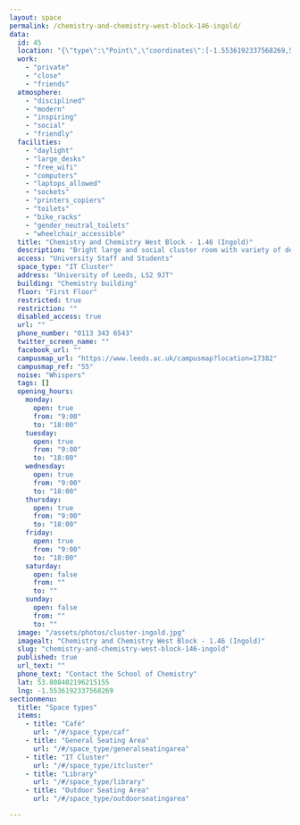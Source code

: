 ```yaml
---
layout: space
permalink: /chemistry-and-chemistry-west-block-146-ingold/
data:
  id: 45
  location: "{\"type\":\"Point\",\"coordinates\":[-1.5536192337568269,53.808402196215155]}"
  work:
    - "private"
    - "close"
    - "friends"
  atmosphere:
    - "disciplined"
    - "modern"
    - "inspiring"
    - "social"
    - "friendly"
  facilities:
    - "daylight"
    - "large_desks"
    - "free_wifi"
    - "computers"
    - "laptops_allowed"
    - "sockets"
    - "printers_copiers"
    - "toilets"
    - "bike_racks"
    - "gender_neutral_toilets"
    - "wheelchair_accessible"
  title: "Chemistry and Chemistry West Block - 1.46 (Ingold)"
  description: "Bright large and social cluster room with variety of desks. Comfortable chairs perfect for long hours of individual or group work. 71 seat capacity. Go through the Clothworkers Arch and through the small arch at the back of the courtyard. Follow the path at the back of the Brotherton Library round to the right, and enter the Chemistry building. Take the stairs or lift up one floor to the entrance to Ingold."
  access: "University Staff and Students"
  space_type: "IT Cluster"
  address: "University of Leeds, LS2 9JT"
  building: "Chemistry building"
  floor: "First Floor"
  restricted: true
  restriction: ""
  disabled_access: true
  url: ""
  phone_number: "0113 343 6543"
  twitter_screen_name: ""
  facebook_url: ""
  campusmap_url: "https://www.leeds.ac.uk/campusmap?location=17382"
  campusmap_ref: "55"
  noise: "Whispers"
  tags: []
  opening_hours:
    monday:
      open: true
      from: "9:00"
      to: "18:00"
    tuesday:
      open: true
      from: "9:00"
      to: "18:00"
    wednesday:
      open: true
      from: "9:00"
      to: "18:00"
    thursday:
      open: true
      from: "9:00"
      to: "18:00"
    friday:
      open: true
      from: "9:00"
      to: "18:00"
    saturday:
      open: false
      from: ""
      to: ""
    sunday:
      open: false
      from: ""
      to: ""
  image: "/assets/photos/cluster-ingold.jpg"
  imagealt: "Chemistry and Chemistry West Block - 1.46 (Ingold)"
  slug: "chemistry-and-chemistry-west-block-146-ingold"
  published: true
  url_text: ""
  phone_text: "Contact the School of Chemistry"
  lat: 53.808402196215155
  lng: -1.5536192337568269
sectionmenu:
  title: "Space types"
  items:
    - title: "Café"
      url: "/#/space_type/caf"
    - title: "General Seating Area"
      url: "/#/space_type/generalseatingarea"
    - title: "IT Cluster"
      url: "/#/space_type/itcluster"
    - title: "Library"
      url: "/#/space_type/library"
    - title: "Outdoor Seating Area"
      url: "/#/space_type/outdoorseatingarea"

---
```

